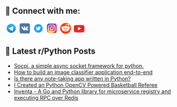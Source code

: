 ## 🔎 Connect with me:
[<img src="https://github.com/bullbesh/bullbesh/blob/main/images/Telegram.png" width="32" height="32" />](https://t.me/bullbesh)
[<img src="https://github.com/bullbesh/bullbesh/blob/main/images/VK.png" width="32" height="32" />](https://vk.com/bullbesh)
[<img src="https://github.com/bullbesh/bullbesh/blob/main/images/Twitter.png" width="32" height="32" />](https://twitter.com/bullbesh1)
[<img src="https://github.com/bullbesh/bullbesh/blob/main/images/Instagram.png" width="32" height="32" />](https://www.instagram.com/bullbesh)
[<img src="https://github.com/bullbesh/bullbesh/blob/main/images/Reddit.png" width="32" height="32" />](https://www.reddit.com/user/bullbesh)
[<img src="https://github.com/bullbesh/bullbesh/blob/main/images/YouTube.png" width="32" height="32" />](https://www.youtube.com/channel/UCtfjRs6uzgq5mfm8S06WTcg)

## 📕 Latest r/Python Posts
<!-- BLOG-POST-LIST:START -->
- [Socpi, a simple async socket framework for python.](https://www.reddit.com/r/Python/comments/wc5l1w/socpi_a_simple_async_socket_framework_for_python/)
- [How to build an image classifier application end-to-end](https://www.reddit.com/r/Python/comments/wc3fnb/how_to_build_an_image_classifier_application/)
- [Is there any note-taking app written in Python?](https://www.reddit.com/r/Python/comments/wc2jw2/is_there_any_notetaking_app_written_in_python/)
- [I Created an Python OpenCV Powered Basketball Referee](https://www.reddit.com/r/Python/comments/wbw3d7/i_created_an_python_opencv_powered_basketball/)
- [Inventa - A Go and Python library for microservice registry and executing RPC over Redis](https://www.reddit.com/r/Python/comments/wbvezk/inventa_a_go_and_python_library_for_microservice/)
<!-- BLOG-POST-LIST:END -->

